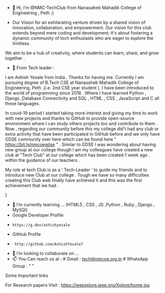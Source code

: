 - 👋 Hi, I’m @NMC-TechClub from Nanasaheb Mahadik College of Engineering , Peth ;)

- Our Vision for an exhilarating venture driven by a shared vision of innovation, collaboration, and empowerment. Our vision for this club extends beyond mere coding and development; it's about fostering a dynamic community of tech enthusiasts who are eager to explore the  limitless.

We aim to be a hub of creativity, where students can learn, share, and grow together . 


- 👀 From Tech leader  :

I am Ashish Yesale  from India . Thanks for having me. Currently I am pursuing degree of B.Tech CSE at Nanasaheb Mahadik College of Engineering, Peth .(i.e. 2nd CSE year student ).
I have been introduced to the world of programming since 2018 . Where I have learned Python , Django ,Database Connectivity and SQL  , HTML , CSS , JavaScript and  C all these languages.

In covid-19 period I started taking more interest and giving my time to work with new projects and thanks to GitHub to provide open-source environment where I can study others projects too and contribute to them .
Now , regarding our community before this my college did't had any club or extra activity that have been participated in GitHub before and we only have GDSE community over here which can be found here " https://bit.ly/nmcoegdse " .
Similar to GDSE I was wondering about having new group at our college though I am my colleagues have created a new club at "Tech Club" at our college which has been created 1 week ago .
within the guidance of our teachers . 

My role at tech Club is as a ' Tech-Leader ' to guide my friends and to introduce new Club at our college . Tough we have so many difficulties creating this Club web finally have achieved it and this was the first achievement that we had . 

  }


- 🌱 I’m currently learning ... (HTML5 , CSS , JS ,Python , Ruby , Django , MySQl)
-  Google Developer Profile
-     https://g.dev/ashishyesale 
-  GitHub Profile
-      http://github.com/AshishYesale7  

 

- 💞️ I’m looking to collaborate on ...
- 📫 You Can reach us at :  # Gmail : tech@nmcoe.org.in
                            # WhatsApp Group : "  "

<!---
NMC-TechClub/NMC-TechClub is a ✨ special ✨ repository because its `README.md` (this file) appears on your GitHub profile.
You can click the Preview link to take a look at your changes.
--->


Some Important links  

For Research papers Visit :  https://ieeexplore.ieee.org/Xplore/home.jsp
